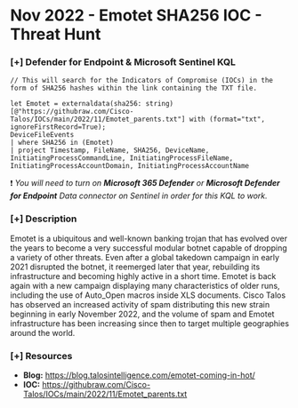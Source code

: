 # Nov 2022 - Emotet SHA256 IOC - Threat Hunt 

### [+] Defender for Endpoint & Microsoft Sentinel KQL
```
// This will search for the Indicators of Compromise (IOCs) in the form of SHA256 hashes within the link containing the TXT file.

let Emotet = externaldata(sha256: string)[@"https://githubraw.com/Cisco-Talos/IOCs/main/2022/11/Emotet_parents.txt"] with (format="txt", ignoreFirstRecord=True);
DeviceFileEvents
| where SHA256 in (Emotet)
| project Timestamp, FileName, SHA256, DeviceName, InitiatingProcessCommandLine, InitiatingProcessFileName, InitiatingProcessAccountDomain, InitiatingProcessAccountName
```
:exclamation: *You will need to turn on **Microsoft 365 Defender** or **Microsoft Defender for Endpoint** Data connector on Sentinel in order for this KQL to work.*

### [+] Description 
Emotet is a ubiquitous and well-known banking trojan that has evolved over the years to become a very successful modular botnet capable of dropping a variety of other threats. Even after a global takedown campaign in early 2021 disrupted the botnet, it reemerged later that year, rebuilding its infrastructure and becoming highly active in a short time.
Emotet is back again with a new campaign displaying many characteristics of older runs, including the use of Auto_Open macros inside XLS documents. Cisco Talos has observed an increased activity of spam distributing this new strain beginning in early November 2022,  and the volume of spam and Emotet infrastructure has been increasing since then to target multiple geographies around the world.

### [+] Resources 
- **Blog:** https://blog.talosintelligence.com/emotet-coming-in-hot/
- **IOC:** https://githubraw.com/Cisco-Talos/IOCs/main/2022/11/Emotet_parents.txt

